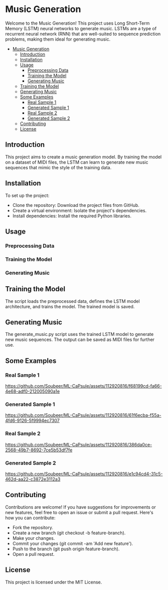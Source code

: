 # Music Generation
Welcome to the Music Generation! This project uses Long Short-Term Memory (LSTM) neural networks to generate music. LSTMs are a type of recurrent neural network (RNN) that are well-suited to sequence prediction problems, making them ideal for generating music.

- [Music Generation](#music-generation)
  - [Introduction](#introduction)
  - [Installation](#installation)
  - [Usage](#usage)
    - [Preprocessing Data](#preprocessing-data)
    - [Training the Model](#training-the-model)
    - [Generating Music](#generating-music)
  - [Training the Model](#training-the-model-1)
  - [Generating Music](#generating-music-1)
  - [Some Examples](#some-examples)
    - [Real Sample 1](#real-sample-1)
    - [Generated Sample 1](#generated-sample-1)
    - [Real Sample 2](#real-sample-2)
    - [Generated Sample 2](#generated-sample-2)
  - [Contributing](#contributing)
  - [License](#license)


## Introduction
This project aims to create a music generation model. By training the model on a dataset of MIDI files, the LSTM can learn to generate new music sequences that mimic the style of the training data.

## Installation
To set up the project:

* Clone the repository: Download the project files from GitHub.
* Create a virtual environment: Isolate the project's dependencies.
* Install dependencies: Install the required Python libraries.
## Usage
### Preprocessing Data

### Training the Model

### Generating Music

## Training the Model
The script loads the preprocessed data, defines the LSTM model architecture, and trains the model. The trained model is saved.

## Generating Music
The generate_music.py script uses the trained LSTM model to generate new music sequences. The output can be saved as MIDI files for further use.

## Some Examples
### Real Sample 1



https://github.com/Soubeer/ML-CaPsule/assets/112920816/f68199cd-fa66-4e68-adf0-212005090a1e


### Generated Sample 1

https://github.com/Soubeer/ML-CaPsule/assets/112920816/61f6ecba-f55a-4fd6-9126-5f9994ec7307


### Real Sample 2

https://github.com/Soubeer/ML-CaPsule/assets/112920816/386da0ce-2568-49b7-8692-7ce5b53df7fe


### Generated Sample 2

https://github.com/Soubeer/ML-CaPsule/assets/112920816/e1c94cd4-31c5-462d-aa22-c3872e3112a3


## Contributing
Contributions are welcome! If you have suggestions for improvements or new features, feel free to open an issue or submit a pull request. Here's how you can contribute:

* Fork the repository.
* Create a new branch (git checkout -b feature-branch).
* Make your changes.
* Commit your changes (git commit -am 'Add new feature').
* Push to the branch (git push origin feature-branch).
* Open a pull request.
## License
This project is licensed under the MIT License.

